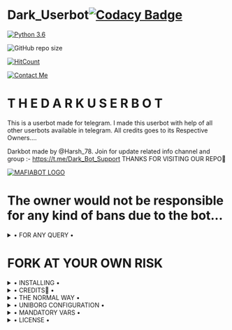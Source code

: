# Dark_Userbot[![Codacy Badge](https://api.codacy.com/project/badge/Grade/f7c51539e67b483bb8d7749acca51d3a)](https://app.codacy.com/gh/H1M4N5HU0P/MAFIA-USERBOT/dashboard)

[![Python 3.6](https://img.shields.io/badge/Python-3.6%20or%20newer-blue.svg)](https://www.python.org/downloads/release/python-360/)

![GitHub repo size](https://img.shields.io/github/repo-size/H1M4N5HU0P/MAFIABOT)

[![HitCount](http://hits.dwyl.com/H1M4N5HU0P/MAFIA-USERBOT.svg)](http://hits.dwyl.com/H1M4N5HU0P/MAFIA-USERBOT)

[![Contact Me](https://img.shields.io/badge/Telegram-Contact%20Me-informational)](https://t.me/Harsh_78)

# T H E D A R K U S E R B O T

This is a userbot made for telegram. I made this userbot with help of all other userbots available in telegram. All credits goes to its Respective Owners....

Darkbot made by @Harsh_78. Join for update related info channel and group :- https://t.me/Dark_Bot_Support THANKS FOR VISITING OUR REPO💖

[![MAFIABOT LOGO](https://telegra.ph/file/954404ea098b992470ea5.jpg)](https://t.me/Dark_bot_Support)

# The owner would not be responsible for any kind of bans due to the bot...

<details>

  <summary> • FOR ANY QUERY • </summary>

<h2 align="center"> <a href="https://t.me/Dark_Bot_Support">☢️JOIN DARKBOT SUPPORT☢️</a></h2>

</details>

# FORK AT YOUR OWN RISK

<details>

  <summary> • INSTALLING • </summary>

### The Easy Way

<h4>⚜️ DEPLOY TO HEROKU ⚜️</h4>

<a href="https://dashboard.heroku.com/new?button-url=https%3A%2F%2Fgithub.com%2FH1M4N5HU0P%2FMAFIABOT&template=https%3A%2F%2Fgithub.com%2FH1M4N5HU0P%2FMAFIABOT" rel="nofollow" style="background-color: initial; box-sizing: border-box; color: #0366d6; text-decoration-line: none;"><img alt="Deploy" data-canonical-src="https://www.herokucdn.com/deploy/button.svg" src="https://camo.githubusercontent.com/83b0e95b38892b49184e07ad572c94c8038323fb/68747470733a2f2f7777772e6865726f6b7563646e2e636f6d2f6465706c6f792f627574746f6e2e737667" style="border-style: none; box-sizing: initial; max-width: 100%;" /></a></div>

<h2 align="center"> <a href="https://github.com/H1M4N5HU0P/MAFIA-USERBOT">⚡  D A R K U S E R B O T ⚡</a></h2>

</details>

<details>

  <summary> • CREDITS👀 • </summary>

<h2 align="center"> <a href="https://t.me/Harsh_78">💥 HELLBOT 💥</a></h2>

 One and only. Others with some misfuntioning brain stay out from this SUPER POWERFULL BOT😏

</details>

<details>

  <summary> • THE NORMAL WAY • </summary>

Simply clone the repository and run the main file:

```sh

git clone https://github.com/H1M4N5HU0P/MAFIABOT

cd MAFIABOT

virtualenv -p /usr/bin/python3 venv

. ./venv/bin/activate

pip install -r requirements.txt

# <Create local_config.py with variables as given below>

python3 -m userbot

```

An example `local_config.py` file could be:

**Not All of the variables are mandatory**

__The Userbot should work by setting only the first two variables__

```python3

from heroku_config import Var

class Development(Var):

  APP_ID = 6

  API_HASH = "eb06d4abfb49dc3eeb1aeb98ae0f581e"

```

</details>

<details>

  <summary> • UNIBORG CONFIGURATION • </summary>

The UniBorg Config is situated in `userbot/uniborgConfig.py`.

**Heroku Configuration**

Simply just leave the Config as it is.

**Local Configuration**

Fortunately there are no Mandatory vars for the UniBorg Support Config.

</details>

<details>

  <summary> • MANDATORY VARS • </summary>

- Only two of the environment variables are mandatory.

- This is because of `telethon.errors.rpc_error_list.ApiIdPublishedFloodError`

    - `APP_ID`:   You can get this value from https://my.telegram.org

    - `API_HASH`:   You can get this value from https://my.telegram.org

- The userbot will not work without setting the mandatory vars.

</details>

<details>

  <summary> • LICENSE • </summary>

![](https://www.gnu.org/graphics/gplv3-or-later.png)

Copyright (C) 2021 H1M4N5HU0P

Poject [MAFIABOT](https://github.com/H1M4N5HU0P/MAFIABOT) is free software: you can redistribute it and/or modify

it under the terms of the GNU General Public License as published by

the Free Software Foundation, either version 3 of the License, or

(at your option) any later version.

This program is distributed in the hope that it will be useful,

but WITHOUT ANY WARRANTY; without even the implied warranty of

MERCHANTABILITY or FITNESS FOR A PARTICULAR PURPOSE.  See the

GNU General Public License for more details.

You should have received a copy of the GNU General Public License

along with this program. If not, see <https://www.gnu.org/licenses/>.

</details>
